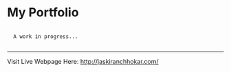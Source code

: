 # My Portfolio 

```

  A work in progress...
  
```
----

Visit Live Webpage Here: http://jaskiranchhokar.com/
